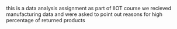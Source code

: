 this is a data analysis assignment as part of IIOT course
we recieved manufacturing data and were asked to point out reasons for high percentage of returned products
